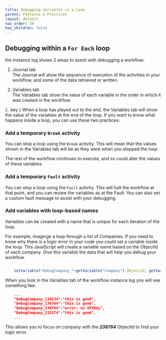 ```yaml
---
title: Debugging Variables in a Loop
parent: Patterns & Practices
layout: default
nav_order: 50
has_children: false
---
```


## Debugging within a `For Each`  loop

the Instance log shows 2 areas to assist with debugging a workflow:
1. Journal tab  
   The Journal will show the sequence of execution of the activities in your workflow, and some of the data retrieved or written.  

2. Variables tab  
  The Variables tab show the value of each variable in the order in which it was created in the workflow.

{: .key }
When a loop has played out to the end, the Variables tab will show the value of the variables at the end of the loop.  If you want to know what happens inside a loop, you can use these two practices:

### Add a temporary `Break` activity

You can stop a loop using the `Break` activity.  This will mean that the values shown in the Variables tab will be as they were when you stopped the loop.

The rest of the workflow continues to execute, and so could alter the values of these variables.

### Add a temporary `Fault` activity

You can stop a loop using the `Failt` activity.  This will halt the workflow at that point, and you can review the variables as at the Fault.  You can also set a custom fault message to assist with your debugging.  

### Add variables with loop-based names

Variables can be created with a name that is unique for each iteration of the loop.  

For example, imaginge a loop through a list of Companies.  If you need to know why there is a logic error in your code you could set a variable inside the loop.  This JavaScript will create a variable name based on the ObjectId of each company.  Give this variable the data that will help you debug your workflow.

```js

    setVariable("DebugCompany_"+getVariable("Company").Objectid, getVariable("theDebugVariable"))
```

When you look in the Variables tab of the workflow instance log you will see something like:

```json
    ...
    "DebugCompany_134234":"this is good",
    "DebugCompany_176764":"this is good",
    "DebugCompany_238764":"error: no APIKey",
    "DebugCompany_232374":"this is good",
    ...    
``` 

This allows you to focus on company with the ***238764*** ObjectId to find your logic error.

